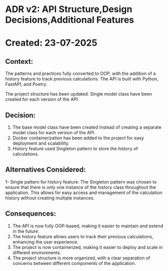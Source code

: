 # ADR v2: API Structure,Design Decisions,Additional Features
# Created: 23-07-2025

## Context:
The patterns and practices fully converted to OOP, with the addition of a history feature to track previous calculations. The API is built with Python, FastAPI, and Poetry.

The project structure has been updated. Single model class have been created for each version of the API.


## Decision:
1. The base model class have been created instead of creating a separate model class for each version of the API.
2. Docker containerization has been added to the project for easy deployment and scalability.
3. History feature used Singleton pattern to store the history of calculations.

## Alternatives Considered:
1- Single pattern for history feature: The Singleton pattern was chosen to ensure that there is only one instance of the history class throughout the application. This allows for easy access and management of the calculation history without creating multiple instances.

## Consequences:
1. The API is now fully OOP-based, making it easier to maintain and extend in the future.
2. The history feature allows users to track their previous calculations, enhancing the user experience.
3. The project is now containerized, making it easier to deploy and scale in different environments.
4. The project structure is more organized, with a clear separation of concerns between different components of the application.


